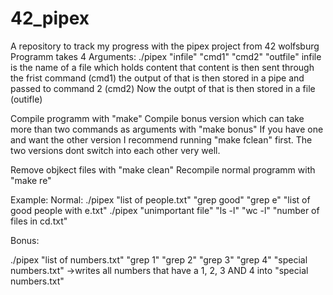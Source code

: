# 42_pipex
A repository to track my progress with the pipex project from 42 wolfsburg
Programm takes 4 Arguments:
./pipex "infile" "cmd1" "cmd2" "outfile"
infile is the name of a file which holds content
that content is then sent through the frist command (cmd1)
the output of that is then stored in a pipe and passed to 
command 2 (cmd2)
Now the outpt of that is then stored in a file (outifle)

Compile programm with "make"
Compile bonus version which can take more than two commands as arguments with "make bonus"
If you have one and want the other version I recommend running "make fclean" first.
The two versions dont switch into each other very well.

Remove objkect files with "make clean"
Recompile normal programm with "make re"

Example:
Normal:
./pipex "list of people.txt" "grep good" "grep e" "list of good people with e.txt"
./pipex "unimportant file" "ls -l" "wc -l" "number of files in cd.txt"

Bonus:

./pipex "list of numbers.txt" "grep 1" "grep 2" "grep 3" "grep 4" "special numbers.txt"
->writes all numbers that have a 1, 2, 3 AND 4 into "special numbers.txt"